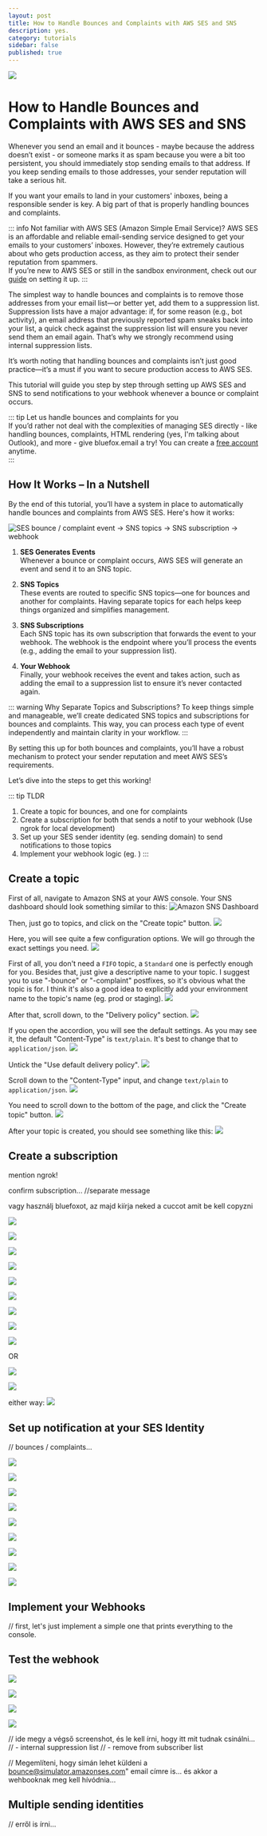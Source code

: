 ```yaml
---
layout: post
title: How to Handle Bounces and Complaints with AWS SES and SNS
description: yes.
category: tutorials
sidebar: false
published: true
---
```


![](./how-to-handle-bounces-and-complaints-with-aws-ses-and-sns/scary-aws.webp)

# How to Handle Bounces and Complaints with AWS SES and SNS

Whenever you send an email and it bounces - maybe because the address doesn’t exist - or someone marks it as spam because you were a bit too persistent, you should immediately stop sending emails to that address. If you keep sending emails to those addresses, your sender reputation will take a serious hit.

If you want your emails to land in your customers' inboxes, being a responsible sender is key. A big part of that is properly handling bounces and complaints.

::: info Not familiar with AWS SES (Amazon Simple Email Service)?
AWS SES is an affordable and reliable email-sending service designed to get your emails to your customers’ inboxes. However, they’re extremely cautious about who gets production access, as they aim to protect their sender reputation from spammers.  
If you’re new to AWS SES or still in the sandbox environment, check out our [guide](./how-to-set-up-aws-ses) on setting it up.
:::


The simplest way to handle bounces and complaints is to remove those addresses from your email list—or better yet, add them to a suppression list. Suppression lists have a major advantage: if, for some reason (e.g., bot activity), an email address that previously reported spam sneaks back into your list, a quick check against the suppression list will ensure you never send them an email again. That’s why we strongly recommend using internal suppression lists.

It’s worth noting that handling bounces and complaints isn’t just good practice—it’s a must if you want to secure production access to AWS SES. <!-- TODO: link the article when it's ready -->

This tutorial will guide you step by step through setting up AWS SES and SNS to send notifications to your webhook whenever a bounce or complaint occurs.

::: tip Let us handle bounces and complaints for you  
If you’d rather not deal with the complexities of managing SES directly - like handling bounces, complaints, HTML rendering (yes, I'm talking about Outlook), and more - give bluefox.email a try! You can create a [free account](https://app.bluefox.email/accounts/create-account) anytime.  
:::

## How It Works – In a Nutshell

By the end of this tutorial, you’ll have a system in place to automatically handle bounces and complaints from AWS SES. Here's how it works:

![SES bounce / complaint event -> SNS topics -> SNS subscription -> webhook](./how-to-handle-bounces-and-complaints-with-aws-ses-and-sns/how-it-works.png)

1. **SES Generates Events**  
   Whenever a bounce or complaint occurs, AWS SES will generate an event and send it to an SNS topic.

2. **SNS Topics**  
   These events are routed to specific SNS topics—one for bounces and another for complaints. Having separate topics for each helps keep things organized and simplifies management.

3. **SNS Subscriptions**  
   Each SNS topic has its own subscription that forwards the event to your webhook. The webhook is the endpoint where you’ll process the events (e.g., adding the email to your suppression list).

4. **Your Webhook**  
   Finally, your webhook receives the event and takes action, such as adding the email to a suppression list to ensure it’s never contacted again.

::: warning Why Separate Topics and Subscriptions?
To keep things simple and manageable, we’ll create dedicated SNS topics and subscriptions for bounces and complaints. This way, you can process each type of event independently and maintain clarity in your workflow.
:::

By setting this up for both bounces and complaints, you’ll have a robust mechanism to protect your sender reputation and meet AWS SES’s requirements.

Let’s dive into the steps to get this working!

::: tip TLDR
1) Create a topic for bounces, and one for complaints
2) Create a subscription for both that sends a notif to your webhook (Use ngrok for local development)
3) Set up your SES sender identity (eg. sending domain) to send notifications to those topics
4) Implement your webhook logic (eg. )
:::

## Create a topic

<!--
Volt datacenter, ahol voltak különbségek az öröklődésben... (application/json...) pedig ugyanazok voltak a beállítások... ezért én szeretem explicit mindehol beállítani...
-->
First of all, navigate to Amazon SNS at your AWS console. Your SNS dashboard should look something similar to this:
![Amazon SNS Dashboard](./how-to-handle-bounces-and-complaints-with-aws-ses-and-sns/00.png)

Then, just go to topics, and click on the "Create topic" button.
![](./how-to-handle-bounces-and-complaints-with-aws-ses-and-sns/01.png)

Here, you will see quite a few configuration options. We will go through the exact settings you need.
![](./how-to-handle-bounces-and-complaints-with-aws-ses-and-sns/02.png)

First of all, you don't need a `FIFO` topic, a `Standard` one is perfectly enough for you. Besides that, just give a descriptive name to your topic. I suggest you to use "-bounce" or "-complaint" postfixes, so it's obvious what the topic is for. I think it's also a good idea to explicitly add your environment name to the topic's name (eg. prod or staging).
![](./how-to-handle-bounces-and-complaints-with-aws-ses-and-sns/03.png)

After that, scroll down, to the "Delivery policy" section.
![](./how-to-handle-bounces-and-complaints-with-aws-ses-and-sns/04.png)

If you open the accordion, you will see the default settings. As you may see it, the default "Content-Type" is `text/plain`. It's best to change that to `application/json`.
![](./how-to-handle-bounces-and-complaints-with-aws-ses-and-sns/05.png)

Untick the "Use default delivery policy".
![](./how-to-handle-bounces-and-complaints-with-aws-ses-and-sns/06.png)

Scroll down to the "Content-Type" input, and change `text/plain` to `application/json`.
![](./how-to-handle-bounces-and-complaints-with-aws-ses-and-sns/07.png)

You need to scroll down to the bottom of the page, and click the "Create topic" button.
![](./how-to-handle-bounces-and-complaints-with-aws-ses-and-sns/08.png)

After your topic is created, you should see something like this:
![](./how-to-handle-bounces-and-complaints-with-aws-ses-and-sns/09.png)


## Create a subscription

mention ngrok!

confirm subscription... //separate message

vagy használj bluefoxot, az majd kiírja neked a cuccot amit be kell copyzni

![](./how-to-handle-bounces-and-complaints-with-aws-ses-and-sns/10.png)

![](./how-to-handle-bounces-and-complaints-with-aws-ses-and-sns/11.png)

![](./how-to-handle-bounces-and-complaints-with-aws-ses-and-sns/12.png)

![](./how-to-handle-bounces-and-complaints-with-aws-ses-and-sns/13.png)

![](./how-to-handle-bounces-and-complaints-with-aws-ses-and-sns/14.png)

![](./how-to-handle-bounces-and-complaints-with-aws-ses-and-sns/15.png)

![](./how-to-handle-bounces-and-complaints-with-aws-ses-and-sns/16.png)

![](./how-to-handle-bounces-and-complaints-with-aws-ses-and-sns/17.png)

![](./how-to-handle-bounces-and-complaints-with-aws-ses-and-sns/18a.png)

OR

![](./how-to-handle-bounces-and-complaints-with-aws-ses-and-sns/18b1.png)

![](./how-to-handle-bounces-and-complaints-with-aws-ses-and-sns/18b2.png)

either way:
![](./how-to-handle-bounces-and-complaints-with-aws-ses-and-sns/19.png)


## Set up notification at your SES Identity

// bounces / complaints...

![](./how-to-handle-bounces-and-complaints-with-aws-ses-and-sns/20.png)

![](./how-to-handle-bounces-and-complaints-with-aws-ses-and-sns/21.png)

![](./how-to-handle-bounces-and-complaints-with-aws-ses-and-sns/22.png)

![](./how-to-handle-bounces-and-complaints-with-aws-ses-and-sns/23.png)

![](./how-to-handle-bounces-and-complaints-with-aws-ses-and-sns/24.png)

![](./how-to-handle-bounces-and-complaints-with-aws-ses-and-sns/25.png)

![](./how-to-handle-bounces-and-complaints-with-aws-ses-and-sns/26.png)

![](./how-to-handle-bounces-and-complaints-with-aws-ses-and-sns/27.png)

![](./how-to-handle-bounces-and-complaints-with-aws-ses-and-sns/28.png)

## Implement your Webhooks

// first, let's just implement a simple one that prints everything to the console.

## Test the webhook

![](./how-to-handle-bounces-and-complaints-with-aws-ses-and-sns/29.png)

![](./how-to-handle-bounces-and-complaints-with-aws-ses-and-sns/30.png)

![](./how-to-handle-bounces-and-complaints-with-aws-ses-and-sns/31.png)

![](./how-to-handle-bounces-and-complaints-with-aws-ses-and-sns/32.png)


// ide megy a végső screenshot, és le kell írni, hogy itt mit tudnak csinálni...
// - internal suppression list
// - remove from subscriber list

// Megemlíteni, hogy simán lehet küldeni a bounce@simulator.amazonses.com" email címre is... és akkor a wehbooknak meg kell hívódnia...


## Multiple sending identities

// erről is írni...

